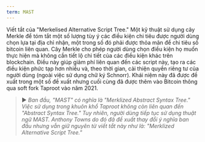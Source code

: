 ```yaml
---
term: MAST
---
```


Viết tắt của "Merkelised Alternative Script Tree." Một kỹ thuật sử dụng cây Merkle để tóm tắt một số lượng tùy ý các điều kiện chi tiêu được người dùng chọn lựa tại địa chỉ nhận, một trong số đó phải được thỏa mãn để chi tiêu số bitcoin liên quan. Cây Merkle cho phép người dùng chọn điều kiện họ muốn thực hiện mà không cần tiết lộ chi tiết của các điều kiện khác trên blockchain. Điều này giúp giảm phí liên quan đến các script này, tạo ra các điều kiện phức tạp hơn nhiều và, theo thời gian, cải thiện quyền riêng tư của người dùng (ngoài việc sử dụng chữ ký Schnorr). Khái niệm này đã được đề xuất trong một số đề xuất nhưng cuối cùng đã được thêm vào Bitcoin thông qua soft fork Taproot vào năm 2021.

> ► *Ban đầu, "MAST" có nghĩa là "Merklized Abstract Syntax Tree." Việc sử dụng trong khuôn khổ Taproot không còn liên quan đến "Abstract Syntax Tree." Tuy nhiên, người dùng tiếp tục sử dụng thuật ngữ MAST. Anthony Towns do đó đã đề xuất thay đổi ý nghĩa ban đầu nhưng vẫn giữ nguyên từ viết tắt này như là: "Merklized Alternative Script Tree."*
